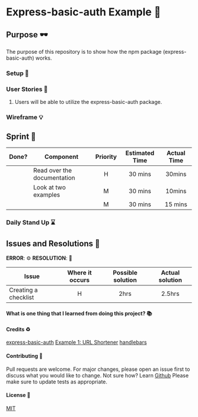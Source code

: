 # Express-basic-auth Example :rocket:

## Purpose :dark_sunglasses:

The purpose of this repository is to show how the npm package (express-basic-auth) works.

### Setup :open_book:

### User Stories :telescope:

1. Users will be able to utilize the express-basic-auth package.

### Wireframe :bulb:

## Sprint :athletic_shoe:

| Done? | Component                   | Priority | Estimated Time | Actual Time |
| ----- | --------------------------- | :------: | :------------: | :---------: |
|       | Read over the documentation |    H     |    30 mins     |   30mins    |
|       | Look at two examples        |    M     |    30 mins     |   10mins    |
|       |                             |    M     |    30 mins     |   15 mins   |

### Daily Stand Up :hourglass:

## Issues and Resolutions :flashlight:

**ERROR**: :gear:
**RESOLUTION**: :key:

| Issue                | Where it occurs | Possible solution | Actual solution |
| -------------------- | :-------------: | :---------------: | :-------------: |
| Creating a checklist |        H        |       2hrs        |     2.5hrs      |

#### What is one thing that I learned from doing this project? :books:

#### Credits :recycle:

[express-basic-auth](https://github.com/LionC/express-basic-auth)
[Example 1: URL Shortener](https://github.com/gigantes88/urlShortner/tree/5b0f50d06415f51e6518d3b375abad0b1e1957c2)
[handlebars]()

#### Contributing :round_pushpin:

Pull requests are welcome. For major changes, please open an issue first to discuss what you would like to change.
Not sure how? Learn [Github](https://www.youtube.com/watch?v=3RjQznt-8kE&list=PL4cUxeGkcC9goXbgTDQ0n_4TBzOO0ocPR)
Please make sure to update tests as appropriate.

#### License :memo:

[MIT](https://choosealicense.com/licenses/mit/)
